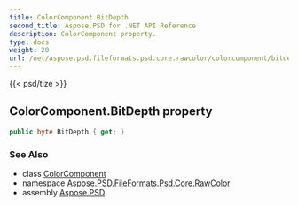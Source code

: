 ```yaml
---
title: ColorComponent.BitDepth
second_title: Aspose.PSD for .NET API Reference
description: ColorComponent property. 
type: docs
weight: 20
url: /net/aspose.psd.fileformats.psd.core.rawcolor/colorcomponent/bitdepth/
---
```

{{< psd/tize >}}
## ColorComponent.BitDepth property

```csharp
public byte BitDepth { get; }
```

### See Also

* class [ColorComponent](../)
* namespace [Aspose.PSD.FileFormats.Psd.Core.RawColor](../../colorcomponent/)
* assembly [Aspose.PSD](../../../)


